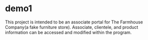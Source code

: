 # demo1

This project is intended to be an associate portal for The Farmhouse Company(a fake furniture store). Associate, clientele, and product information can be accessed 
and modified within the program.
